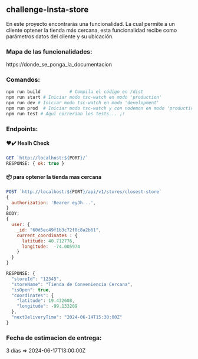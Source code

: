 ## challenge-Insta-store
En este proyecto encontrarás una funcionalidad.
La cual permite a un cliente optener la tienda más cercana, esta funcionalidad recibe como parámetros
datos del cliente y su ubicación.


### Mapa de las funcionalidades:
https://donde_se_ponga_la_documentacion

### Comandos:
```bash
npm run build           # Compila el código en /dist
npm run start # Iniciar modo tsc-watch en modo 'production'
npm run dev # Iniciar modo tsc-watch en modo 'development'
npm run prod  # Iniciar modo tsc-watch y con nodemon en modo 'production'
npm run test # Aquí correrian los tests... ¡!
```

### Endpoints:
#### ❤️✔️ Healh Check
```js
GET `http://localhost:${PORT}/`
RESPONSE: { ok: true }
```
#### 📦 para optener la tienda mas cercana
```js
POST `http://localhost:${PORT}/api/v1/stores/closest-store`
{
  authorization: 'Bearer eyJh...',
}
BODY:
{
  user: {
    _id: "60d5ec49f1b3c72f8c8a2b61",
    current_coordinates : {
      latitude: 40.712776,
      longitude:  -74.005974
    }
  }
}

RESPONSE: {
  "storeId": "12345",
  "storeName": "Tienda de Conveniencia Cercana",
  "isOpen": true,
  "coordinates": {
    "latitude": 19.432608,
    "longitude": -99.133209
  },
  "nextDeliveryTime": "2024-06-14T15:30:00Z"
}
```


### Fecha de estimacion de entrega:
3 días => 2024-06-17T13:00:00Z